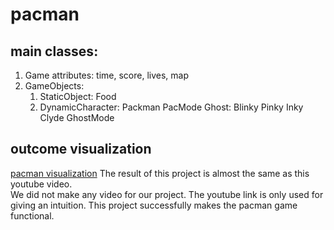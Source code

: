 # pacman

## main classes:

1) Game
    attributes: time, score, lives, map
2) GameObjects:
    1) StaticObject:
            Food
    2) DynamicCharacter:
            Packman
                PacMode
            Ghost: 
               Blinky
               Pinky
               Inky
               Clyde
               GhostMode


## outcome visualization
[pacman visualization](https://www.youtube.com/watch?v=AuoH0vz3Mqk)
The result of this project is almost the same as this youtube video.  
We did not make any video for our project. 
The youtube link is only used for giving an intuition. This project successfully makes the pacman game functional. 
